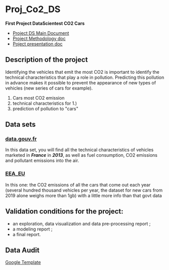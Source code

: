 # Proj_Co2_DS
 **First Project DataScientest CO2 Cars**
- [Project DS Main Document](https://docs.google.com/document/d/1P8naLz3dNhdL2HEs8e0h-kXPRhpD9BrHIz7rvx5Gh_4/edit)
- [Project Methodology doc](https://docs.google.com/document/d/1sbgOhiBA4hIYgkO-wrEDZrAejmoz9Ezr5EEwDqsdGMw/edit)
- [Poject presentation doc](https://docs.google.com/document/d/1bF9K4yBjaeWvBRdnNCIpwHDLqdZUHX1VRiEpQOQPY0A/edit)

## Description of the project

Identifying the vehicles that emit the most CO2 is important to identify 
the technical characteristics that play a role in pollution. 
Predicting this pollution in advance makes it possible to prevent
the appearance of new types of vehicles (new series of cars for example).

1. Cars most CO2 emission
2. technical characteristics for 1.)
3. prediction of pollution to "cars"

## Data sets
### [data.gouv.fr](https://www.data.gouv.fr/fr/datasets/emissions-de-co2-et-de-polluants-des-vehicules-commercialises-en-france/#_)
In this data set, you will find all the technical characteristics of vehicles marketed in ***France*** in ***2013***, 
as well as fuel consumption, CO2 emissions and pollutant emissions into the air.
### [EEA_EU](https://www.eea.europa.eu/data-and-maps/data/co2-cars-emission-20)
In this one: the CO2 emissions of all the cars that come out each year (several hundred thousand vehicles per year, 
the dataset for new cars from 2019 alone weighs more than 1gb) with a little more info than that govt data

 
## Validation conditions for the project: 
- an exploration, data visualization and data pre-processing report ;
- a modeling report ; 
- a final report.

## Data Audit
[Google Template](https://docs.google.com/spreadsheets/d/19EffSCbW8gdt67DQ4ZDm2azBAgCSZk_XFSyCPIuHPws/edit?usp=sharing)

     

